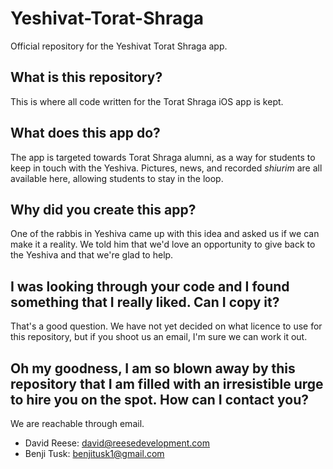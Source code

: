 # Yeshivat-Torat-Shraga
Official repository for the Yeshivat Torat Shraga app.

## What is this repository?
This is where all code written for the Torat Shraga iOS app is kept.

## What does this app do?
The app is targeted towards Torat Shraga alumni, as a way for students to keep in touch with the Yeshiva.
Pictures, news, and recorded _shiurim_ are all available here, allowing students to stay in the loop.

## Why did you create this app?
One of the rabbis in Yeshiva came up with this idea and asked us if we can make it a reality.
We told him that we'd love an opportunity to give back to the Yeshiva and that we're glad to help.

## I was looking through your code and I found something that I really liked. Can I copy it?
That's a good question. We have not yet decided on what licence to use for this repository,
but if you shoot us an email, I'm sure we can work it out.

## Oh my goodness, I am so blown away by this repository that I am filled with an irresistible urge to hire you on the spot. How can I contact you?
We are reachable through email.
- David Reese: david@reesedevelopment.com
- Benji Tusk: benjitusk1@gmail.com
